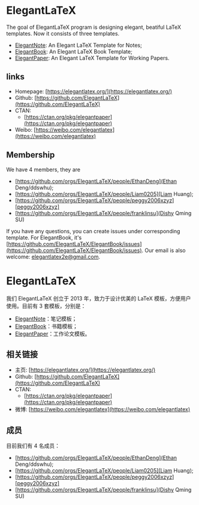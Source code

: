 # ElegantLaTeX

The goal of ElegantLaTeX program is designing elegant, beatiful LaTeX templates. Now it consists of three templates.

+ [ElegantNote](https://github.com/ElegantLaTeX/ElegantNote): An Elegant LaTeX Template for Notes;
+ [ElegantBook](https://github.com/ElegantLaTeX/ElegantBook): An Elegant LaTeX Book Template;
+ [ElegantPaper](https://github.com/ElegantLaTeX/ElegantPaper): An Elegant LaTeX Template for Working Papers.

## links

+ Homepage: [https://elegantlatex.org/](https://elegantlatex.org/) 
+ Github: [https://github.com/ElegantLaTeX](https://github.com/ElegantLaTeX)
+ CTAN: 
    + [https://ctan.org/pkg/elegantpaper](https://ctan.org/pkg/elegantpaper)
+ Weibo: [https://weibo.com/elegantlatex](https://weibo.com/elegantlatex)

## Membership
We have 4 members, they are 
+ [https://github.com/orgs/ElegantLaTeX/people/EthanDeng](Ethan Deng/ddswhu);
+ [https://github.com/orgs/ElegantLaTeX/people/Liam0205](Liam Huang);
+ [https://github.com/orgs/ElegantLaTeX/people/peggy2006xzyz][peggy2006xzyz]
+ [https://github.com/orgs/ElegantLaTeX/people/franklinsu](Dishy Qming SU)

If you have any questions, you can create issues under corresponding template. For ElegantBook, it's [https://github.com/ElegantLaTeX/ElegantBook/issues](https://github.com/ElegantLaTeX/ElegantBook/issues).  Our email is also welcome: elegantlatex2e@gmail.com.

# ElegantLaTeX 

我们 ElegantLaTeX 创立于 2013 年，致力于设计优美的 LaTeX 模板，方便用户使用。目前有 3 套模板，分别是：

+ [ElegantNote](https://github.com/ElegantLaTeX/ElegantNote)：笔记模板；
+ [ElegantBook](https://github.com/ElegantLaTeX/ElegantBook)：书籍模板；
+ [ElegantPaper](https://github.com/ElegantLaTeX/ElegantPaper)：工作论文模板。

## 相关链接

+ 主页: [https://elegantlatex.org/](https://elegantlatex.org/) 
+ Github: [https://github.com/ElegantLaTeX](https://github.com/ElegantLaTeX)
+ CTAN: 
    + [https://ctan.org/pkg/elegantpaper](https://ctan.org/pkg/elegantpaper)
+ 微博: [https://weibo.com/elegantlatex](https://weibo.com/elegantlatex)

## 成员

目前我们有 4 名成员： 

+ [https://github.com/orgs/ElegantLaTeX/people/EthanDeng](Ethan Deng/ddswhu);
+ [https://github.com/orgs/ElegantLaTeX/people/Liam0205](Liam Huang);
+ [https://github.com/orgs/ElegantLaTeX/people/peggy2006xzyz][peggy2006xzyz]
+ [https://github.com/orgs/ElegantLaTeX/people/franklinsu](Dishy Qming SU)
